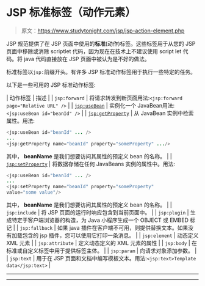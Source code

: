 # JSP 标准标签（动作元素）

> 原文：<https://www.studytonight.com/jsp/jsp-action-element.php>

JSP 规范提供了在 JSP 页面中使用的**标准**(动作)标签。这些标签用于从您的 JSP 页面中移除或消除 scriptlet 代码，因为现在在技术上不建议使用 script let 代码。将 java 代码直接放在 JSP 页面中被认为是不好的做法。

标准标签以`jsp:`前缀开头。有许多 JSP 标准动作标签用于执行一些特定的任务。

以下是一些可用的 JSP 标准动作标签:

| 动作标签 | 描述 |
| `jsp:forward` | 将请求转发到新页面用法:`<jsp:forward page="Relative URL" />` |
| [`jsp:useBean`](usebean-tag.php) | 实例化一个 JavaBean用法:`<jsp:useBean id="beanId" />` |
| [`jsp:getProperty`](getproperty-tag.php) | 从 JavaBean 实例中检索属性。用法:

```java
<jsp:useBean id="beanId" ... />
...
<jsp:getProperty name="beanId" property="someProperty" .../>
```

其中， **beanName** 是我们想要访问其属性的预定义 bean 的名称。 |
| [`jsp:setProperty`](getproperty-tag.php) | 将数据存储在任何 JavaBeans 实例的属性中。用法:

```java
<jsp:useBean id="beanId" ... />
...
<jsp:setProperty name="beanId" property="someProperty" 
value="some value"/>
```

其中， **beanName** 是我们想要访问其属性的预定义 bean 的名称。 |
| `jsp:include` | 将 JSP 页面的运行时响应包含到当前页面中。 |
| `jsp:plugin` | 生成特定于客户端浏览器的构造，为 Java 小程序生成一个 OBJECT 或 EMBED 标记 |
| `jsp:fallback` | 如果 java 插件在客户端不可用，则提供替换文本。如果没有加载包含的 jsp 插件，您可以使用它打印一条消息。 |
| `jsp:element` | 动态定义 XML 元素 |
| `jsp:attribute` | 定义动态定义的 XML 元素的属性 |
| `jsp:body` | 在标准或自定义标签中用于提供标签主体。 |
| `jsp:param` | 向请求对象添加参数。 |
| `jsp:text` | 用于在 JSP 页面和文档中编写模板文本。用法:`<jsp:text>Template data</jsp:text>` |

* * *

* * *
